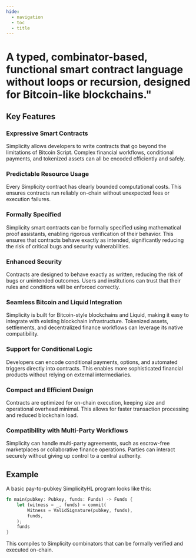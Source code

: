 ```yaml
---
hide:
  - navigation
  - toc
  - title
---
```


# A typed, combinator-based, functional smart contract language without loops or recursion, designed for Bitcoin-like blockchains."

## Key Features

### Expressive Smart Contracts

Simplicity allows developers to write contracts that go beyond the limitations of Bitcoin Script. Complex financial workflows, conditional payments, and tokenized assets can all be encoded efficiently and safely.

### Predictable Resource Usage

Every Simplicity contract has clearly bounded computational costs. This ensures contracts run reliably on-chain without unexpected fees or execution failures.

### Formally Specified

Simplicity smart contracts can be formally specified using mathematical proof assistants, enabling rigorous verification of their behavior. This ensures that contracts behave exactly as intended, significantly reducing the risk of critical bugs and security vulnerabilities.

### Enhanced Security

Contracts are designed to behave exactly as written, reducing the risk of bugs or unintended outcomes. Users and institutions can trust that their rules and conditions will be enforced correctly.

### Seamless Bitcoin and Liquid Integration

Simplicity is built for Bitcoin-style blockchains and Liquid, making it easy to integrate with existing blockchain infrastructure. Tokenized assets, settlements, and decentralized finance workflows can leverage its native compatibility.

### Support for Conditional Logic

Developers can encode conditional payments, options, and automated triggers directly into contracts. This enables more sophisticated financial products without relying on external intermediaries.

### Compact and Efficient Design

Contracts are optimized for on-chain execution, keeping size and operational overhead minimal. This allows for faster transaction processing and reduced blockchain load.

### Compatibility with Multi-Party Workflows

Simplicity can handle multi-party agreements, such as escrow-free marketplaces or collaborative finance operations. Parties can interact securely without giving up control to a central authority.

## Example

A basic pay-to-pubkey SimplicityHL program looks like this:

```rust
fn main(pubkey: Pubkey, funds: Funds) -> Funds {
    let (witness = _, funds) = commit(
        Witness = ValidSignature(pubkey, funds),
        funds,
    );
    funds
}
```

This compiles to Simplicity combinators that can be formally verified and executed on-chain.
